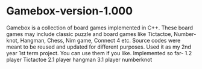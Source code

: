 # Gamebox-version-1.000
Gamebox is a collection of board games implemented in C++. These board games may include classic puzzle and board games like Tictactoe, Number-knot, Hangman, Chess, Nim game, Connect 4 etc. Source codes were meant to be reused and updated for different purposes. Used it as my 2nd year 1st term project. You can use them if you like. 
Implemented so far-
1.2 player Tictactoe
2.1 player hangman
3.1 player numberknot
